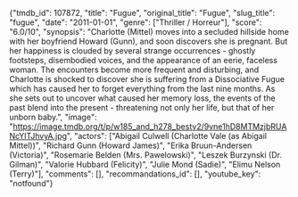 {"tmdb_id": 107872, "title": "Fugue", "original_title": "Fugue", "slug_title": "fugue", "date": "2011-01-01", "genre": ["Thriller / Horreur"], "score": "6.0/10", "synopsis": "Charlotte (Mittel) moves into a secluded hillside home with her boyfriend Howard (Gunn), and soon discovers she is pregnant. But her happiness is clouded by several strange occurrences - ghostly footsteps, disembodied voices, and the appearance of an eerie, faceless woman. The encounters become more frequent and disturbing, and Charlotte is shocked to discover she is suffering from a Dissociative Fugue which has caused her to forget everything from the last nine months. As she sets out to uncover what caused her memory loss, the events of the past blend into the present - threatening not only her life, but that of her unborn baby.", "image": "https://image.tmdb.org/t/p/w185_and_h278_bestv2/9vne1hD8MTMzjbRUANcYlTJhvyA.jpg", "actors": ["Abigail Culwell (Charlotte Vale (as Abigail Mittel))", "Richard Gunn (Howard James)", "Erika Bruun-Andersen (Victoria)", "Rosemarie Belden (Mrs. Pawelowski)", "Leszek Burzynski (Dr. Gilman)", "Valorie Hubbard (Felicity)", "Julie Mond (Sadie)", "Elimu Nelson (Terry)"], "comments": [], "recommandations_id": [], "youtube_key": "notfound"}